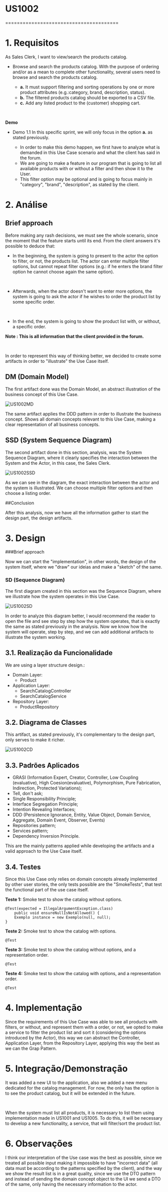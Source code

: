 # US1002
=======================================


# 1. Requisitos

As Sales Clerk, I want to view/search the products catalog.



* Browse and search the products catalog. With the purpose of ordering and/or as a mean to complete other functionality, several users need to browse and search the products catalog.
  
  + **a.** It must support filtering and sorting operations by one or more product attributes (e.g.:category, brand, description, status).
  + **b.** The filtered products catalog should be exported to a CSV file.
  + **c.** Add any listed product to the (customer) shopping cart.

<br>

**Demo**

- Demo 1.1 In this specific sprint, we will only focus in the option **a.** as stated previously.

  + In order to make this demo happen, we first have to analyze what is demanded in this Use Case scenario and what the client has said in the forum.
  + We are going to make a feature in our program that is going to list all available products with or without a filter and then show it to the User.
  + This filter option may be optional and is going to focus mainly in "category", "brand", "description", as stated by the client.  

# 2. Análise

## Brief approach

Before making any rash decisions, we must see the whole scenario, since the moment that the feature starts until its end. From the client answers it's possible to deduce that:
 * In the beginning, the system is going to present to the actor the option to filter, or not, the products list. The actor can enter multiple filter options, but cannot repeat filter options (e.g.: if he enters the brand filter option he cannot choose again the same option).

<br>

 * Afterwards, when the actor doesn't want to enter more options, the system is going to ask the actor if he wishes to order the product list by some specific order.

<br> 

 * In the end, the system is going to show the product list with, or without, a specific order.

**Note : This is all information that the client provided in the forum.**

<br>

In order to represent this way of thinking better, we decided to create some artifacts in order to "illustrate" the Use Case itself.

## DM (Domain Model)

The first artifact done was the Domain Model, an abstract illustration of the business concept of this Use Case.

![US1002MD](US1002_DM.svg)

The same artifact applies the DDD pattern in order to illustrate the business concept. Shows all domain concepts relevant to this Use Case, making a clear representation of all business concepts.

## SSD (System Sequence Diagram)

The second artifact done in this section, analysis, was the System Sequence Diagram, where it clearly specifies the interaction between the System and the Actor, in this case, the Sales Clerk.

![US1002SSD](US1002_SSD.svg)

As we can see in the diagram, the exact interaction between the actor and the system is illustrated. We can choose multiple filter options and then choose a listing order.

##Conclusion

After this analysis, now we have all the information gather to start the design part, the design artifacts.

# 3. Design

###Brief approach

<p> Now we can start the "implementation", in other words, the design of the system itself, where we "draw" our ideias and make a "sketch" of the same. </p>

### SD (Sequence Diagram)

<p> The first diagram created in this section was the Sequence Diagram, where we illustrate how the system operates in this Use Case. </p>

![US1002SD](US1002_SD.svg)

 <p> In order to analyze this diagram better, I would recommend the reader to open the file and see step by step how the system operates, that is exactly the same as stated previously in the analysis.
Now we know how the system will operate, step by step, and we can add additional artifacts to illustrate the system working. </p>

## 3.1. Realização da Funcionalidade

We are using a layer structure design.:
- Domain Layer:
    - Product
- Application Layer:
    - SearchCatalogController
    - SearchCatalogService
- Repository Layer:
    - ProductRepository

## 3.2. Diagrama de Classes

This artifact, as stated previously, it's complementary to the design part, only serves to make it richer.

![US1002CD](US1002_CD.svg)

## 3.3. Padrões Aplicados

* GRASI (Information Expert, Creator, Controller, Low Coupling (evaluative), High Coesion(evaluative), Polymorphism, Pure Fabrication, Indirection, Protected Variations);
* Tell, don't ask;
* Single Responsibility Principle;
* Interface Segregation Principle;
* Intention Revealing Interfaces;
* DDD (Persistence Ignorance, Entity, Value Object, Domain Service, Aggregate, Domain Event, Observer, Events)
* Repositories pattern;
* Services pattern;  
* Dependency Inversion Principle.

This are the mainly patterns applied while developing the artifacts and a valid approach to the Use Case itself.

## 3.4. Testes

Since this Use Case only relies on domain concepts already implemented by other user stories, the only tests possible are the "SmokeTests", that test the functional part of the use case itself.

**Teste 1:** Smoke test to show the catalog without options.

	@Test(expected = IllegalArgumentException.class)
		public void ensureNullIsNotAllowed() {
		Exemplo instance = new Exemplo(null, null);
	}

**Teste 2:** Smoke test to show the catalog with options.

    @Test

**Teste 3:** Smoke test to show the catalog without options, and a representation order.

    @Test

**Teste 4:** Smoke test to show the catalog with options, and a representation order.

    @Test

# 4. Implementação

Since the requirements of this Use Case was able to see all products with filters, or without, and represent them with a order, or not, we opted to make a service to filter the product list and sort it (considering the options introduced by the Actor), this way we can abstract the Controller, Application Layer, from the Repository Layer, applying this way the best as we can the Grap Pattern.

# 5. Integração/Demonstração

It was added a new UI to the application, also we added a new menu dedicated for the catalog management. For now, the
only has the option is to see the product catalog, but it will be extended in the future.

<br>

When the system must list all products, it is necessary to list them using implementation made in US1001 and US1005. To do this, it will be necessary to
develop a new functionality, a service, that will filter/sort the product list.

# 6. Observações

I think our interpretation of the Use case was the best as possible, since we treated all possible input making it impossible to have "incorrect data" (all data must be according to the patterns specified by the client), and the way we show the result list is in a great quality, since we use the DTO pattern and instead of sending the domain concept object to the UI we send a DTO of the same, only having the necessary information to the actor.